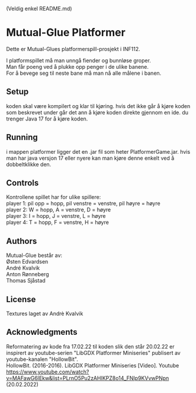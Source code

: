 (Veldig enkel README.md)
# Mutual-Glue Platformer
Dette er Mutual-Glues platformerspill-prosjekt i INF112.

I platformspillet må man unngå fiender og bunnløse groper.<br>
Man får poeng ved å plukke opp penger i de ulike banene.<br>
For å bevege seg til neste bane må man nå alle målene i banen.


## Setup
koden skal være kompilert og klar til kjøring. hvis det ikke går å kjøre koden som beskrevet under går det ann å kjøre koden direkte gjennom en ide. du trenger Java 17 for å kjøre koden.

## Running
i mappen platformer ligger det en .jar fil som heter PlatformerGame.jar. hvis man har java versjon 17 eller nyere kan man kjøre denne enkelt ved å dobbeltklikke den.


## Controls
Kontrollene spillet har for ulike spillere:<br>
player 1: pil opp = hopp, pil venstre = venstre, pil høyre = høyre<br>
player 2: W = hopp, A = venstre, D = høyre<br>
player 3: I = hopp, J = venstre, L = høyre<br>
player 4: T = hopp, F = venstre, H = høyre


## Authors
Mutual-Glue består av: <br>
Østen Edvardsen <br>
André Kvalvik <br>
Anton Rønneberg <br>
Thomas Sjåstad <br>


## License
Textures laget av Andrè Kvalvik

## Acknowledgments
Reformatering av kode fra 17.02.22 til koden slik den står 20.02.22 er inspirert av youtube-serien "LibGDX Platformer Miniseries" publisert av youtube-kanalen "HollowBit". <br>
HollowBit. (2016-2016). LibGDX Platformer Miniseries [Video]. Youtube https://www.youtube.com/watch?v=MAFawG6lEkw&list=PLrnO5Pu2zAHIKPZ8o14_FNIp9KVvwPNpn (20.02.2022)
